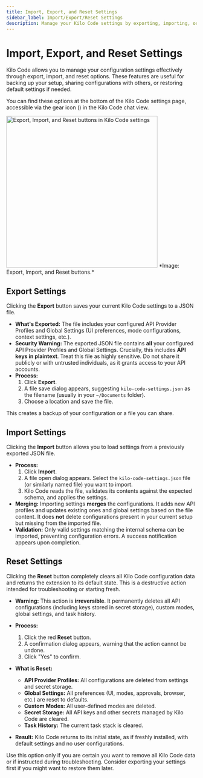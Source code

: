 ```yaml
---
title: Import, Export, and Reset Settings
sidebar_label: Import/Export/Reset Settings
description: Manage your Kilo Code settings by exporting, importing, or resetting them to defaults.
---
```


# Import, Export, and Reset Settings

Kilo Code allows you to manage your configuration settings effectively through export, import, and reset options. These features are useful for backing up your setup, sharing configurations with others, or restoring default settings if needed.

You can find these options at the bottom of the Kilo Code settings page, accessible via the gear icon (<i class="codicon codicon-gear"></i>) in the Kilo Code chat view.

<img src="/docs/img/settings-management/settings-management.png" alt="Export, Import, and Reset buttons in Kilo Code settings" width="400" />
*Image: Export, Import, and Reset buttons.*

## Export Settings

Clicking the **Export** button saves your current Kilo Code settings to a JSON file.

- **What's Exported:** The file includes your configured API Provider Profiles and Global Settings (UI preferences, mode configurations, context settings, etc.).
- **Security Warning:** The exported JSON file contains **all** your configured API Provider Profiles and Global Settings. Crucially, this includes **API keys in plaintext**. Treat this file as highly sensitive. Do not share it publicly or with untrusted individuals, as it grants access to your API accounts.
- **Process:**
    1.  Click **Export**.
    2.  A file save dialog appears, suggesting `kilo-code-settings.json` as the filename (usually in your `~/Documents` folder).
    3.  Choose a location and save the file.

This creates a backup of your configuration or a file you can share.

## Import Settings

Clicking the **Import** button allows you to load settings from a previously exported JSON file.

- **Process:**
    1.  Click **Import**.
    2.  A file open dialog appears. Select the `kilo-code-settings.json` file (or similarly named file) you want to import.
    3.  Kilo Code reads the file, validates its contents against the expected schema, and applies the settings.
- **Merging:** Importing settings **merges** the configurations. It adds new API profiles and updates existing ones and global settings based on the file content. It does **not** delete configurations present in your current setup but missing from the imported file.
- **Validation:** Only valid settings matching the internal schema can be imported, preventing configuration errors. A success notification appears upon completion.

## Reset Settings

Clicking the **Reset** button completely clears all Kilo Code configuration data and returns the extension to its default state. This is a destructive action intended for troubleshooting or starting fresh.

- **Warning:** This action is **irreversible**. It permanently deletes all API configurations (including keys stored in secret storage), custom modes, global settings, and task history.

- **Process:**

    1.  Click the red **Reset** button.
    2.  A confirmation dialog appears, warning that the action cannot be undone.
    3.  Click "Yes" to confirm.

- **What is Reset:**

    - **API Provider Profiles:** All configurations are deleted from settings and secret storage.
    - **Global Settings:** All preferences (UI, modes, approvals, browser, etc.) are reset to defaults.
    - **Custom Modes:** All user-defined modes are deleted.
    - **Secret Storage:** All API keys and other secrets managed by Kilo Code are cleared.
    - **Task History:** The current task stack is cleared.

- **Result:** Kilo Code returns to its initial state, as if freshly installed, with default settings and no user configurations.

Use this option only if you are certain you want to remove all Kilo Code data or if instructed during troubleshooting. Consider exporting your settings first if you might want to restore them later.
